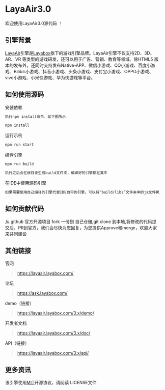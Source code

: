 # LayaAir3.0
欢迎使用LayaAir3.0源代码 ！
## 引擎背景

[LayaAir](https://baike.baidu.com/item/LayaAir/19782570)引擎是[Layabox](https://www.layabox.com/)旗下的游戏引擎品牌。LayaAir引擎不仅支持2D、3D、AR、VR 等类型的游戏研发，还可以用于广告、营销、教育等领域。除HTML5 版本的发布外，还同时支持发布Native-APP、微信小游戏、QQ小游戏、百度小游戏、Bilibili小游戏、抖音小游戏、头条小游戏、支付宝小游戏、OPPO小游戏、vivo小游戏、小米快游戏、华为快游戏等平台。

## 如何使用源码
安装依赖
```diff
执行npm install命令，如下图所示

npm install
```
运行示例
```diff
npm run start
```
编译引擎
```diff
npm run build

执行之后会在根目录生成build文件夹，编译好的引擎都在其中
```
在IDE中使用源码引擎
```diff
如果需要使用自己编译的引擎代替IDE自带的引擎，可以将“build/libs”文件夹中的js文件拷贝到“你的项目文件夹/engine/libs"下。不需要拷贝全部js文件，可以只拷贝你需要覆盖的文件。
```

## 如何贡献代码
从 github 官方开源项目 fork 一份到 自己仓储,git clone 到本地,将修改的代码提交后，PR到官方，我们会尽快为您回复，为您提供Approve和merge，欢迎大家来共同建设

## 其他链接
官网

> https://layaair.layabox.com/

论坛

> https://ask.layabox.com/

demo（链接）

> https://layaair.layabox.com/3.x/demo/

开发者文档

> https://layaair.layabox.com/3.x/doc/

API（链接）

> https://layaair.layabox.com/3.x/api/

## 更多资讯
该引擎使用[MIT](https://opensource.org/licenses/MIT)开源协议，请阅读 LICENSE文件